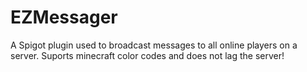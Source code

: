 # EZMessager
A Spigot plugin used to broadcast messages to all online players on a server. Suports minecraft color codes and does not lag the server!
